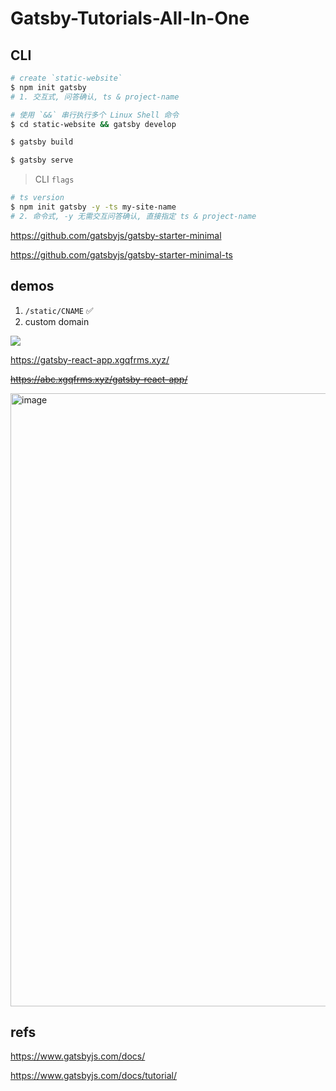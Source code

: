 # Gatsby-Tutorials-All-In-One


## CLI

```sh
# create `static-website`
$ npm init gatsby
# 1. 交互式, 问答确认, ts & project-name

# 使用 `&&` 串行执行多个 Linux Shell 命令
$ cd static-website && gatsby develop

$ gatsby build

$ gatsby serve

```

> CLI `flags`

```sh
# ts version
$ npm init gatsby -y -ts my-site-name
# 2. 命令式, -y 无需交互问答确认, 直接指定 ts & project-name


```

https://github.com/gatsbyjs/gatsby-starter-minimal

https://github.com/gatsbyjs/gatsby-starter-minimal-ts

## demos

1. `/static/CNAME` ✅ 
2. custom domain

![](https://img2022.cnblogs.com/blog/740516/202208/740516-20220801021140400-1187664298.png)


https://gatsby-react-app.xgqfrms.xyz/

~~https://abc.xgqfrms.xyz/gatsby-react-app/~~

<!-- https://cnblogs.xgqfrms.xyz/

https://github.com/xgqfrms/cnblogs/blob/gh-pages/docs/CNAME -->


<img width="981" alt="image" src="https://user-images.githubusercontent.com/7291672/182037819-e44d4827-0e0f-40b9-9568-9f68b027ea2c.png">

## refs

https://www.gatsbyjs.com/docs/

https://www.gatsbyjs.com/docs/tutorial/

<!-- 

gatsby videos

https://egghead.io/q?access_state=free&q=gatsby


https://egghead.io/lessons/gatsby-use-gatsby-image-with-an-image-from-a-relative-path

 -->
